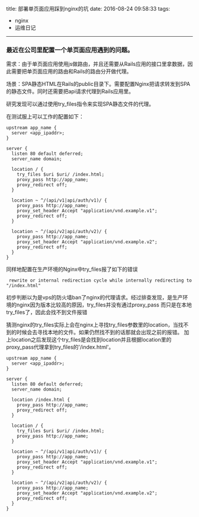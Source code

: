 title: 部署单页面应用踩到nginx的坑
date: 2016-08-24 09:58:33
tags:
  - nginx  
  - 运维日记  
---

### 最近在公司里配置一个单页面应用遇到的问题。

需求：由于单页面应用使用js做路由，并且还需要从Rails应用的接口里拿数据，因此需要把单页面应用的路由和Rails的路由分开做代理。

场景：SPA静态HTML在Rails的public目录下。需要配置Nginx把请求转发到SPA的静态文件。同时还需要把api请求代理到Rails应用里。


研究发现可以通过使用try_files指令来实现SPA静态文件的代理。

在测试服上可以工作的配置如下：
```nginx
upstream app_name {
  server <app_ipaddr>;
}

server {
  listen 80 default deferred;
  server_name domain;
  
  location / {
    try_files $uri $uri/ /index.html;
    proxy_pass http://app_name;
    proxy_redirect off;
  }

  location ~ ^/(api/v1|api/auth/v1)/ {
    proxy_pass http://app_name;
    proxy_set_header Accept "application/vnd.example.v1";
    proxy_redirect off;
  }

  location ~ ^/(api/v2|api/auth/v2)/ {
    proxy_pass http://app_name;
    proxy_set_header Accept "application/vnd.example.v2";
    proxy_redirect off;
  }
}
```
同样地配置在生产环境的Nginx中try_files报了如下的错误
```nginx
 rewrite or internal redirection cycle while internally redirecting to "/index.html"
```
初步判断以为是vps的防火墙ban了nginx的代理请求。经过排查发现，是生产环境的nginx因为版本比较高的原因，try_files并没有通过proxy_pass 而只是在本地try_files了，因此会找不到文件报错

猜测nginx的try_files实际上会在nginx上寻找try_files参数里的location，当找不到的时候会去寻找本地的文件。如果仍然找不到的话那就会出现之前的报错。
加上location之后发现这个try_files是会找到location并且根据location里的proxy_pass代理拿到try_files的'/index.html'。
```nginx
upstream app_name {
  server <app_ipaddr>;
}

server {
  listen 80 default deferred;
  server_name domain;
  
  location /index.html {
    proxy_pass http://app_name;
    proxy_redirect off;
  }

  location / {
    try_files $uri $uri/ /index.html;
    proxy_pass http://app_name;
  }

  location ~ ^/(api/v1|api/auth/v1)/ {
    proxy_pass http://app_name;
    proxy_set_header Accept "application/vnd.example.v1";
    proxy_redirect off;
  }

  location ~ ^/(api/v2|api/auth/v2)/ {
    proxy_pass http://app_name;
    proxy_set_header Accept "application/vnd.example.v2";
    proxy_redirect off;
  }
}
```